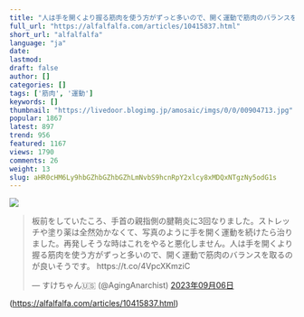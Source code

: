 ```yaml
---
title: "人は手を開くより握る筋肉を使う方がずっと多いので、開く運動で筋肉のバランスを取るのが良いそうです。 : アルファルファモザイク"
full_url: "https://alfalfalfa.com/articles/10415837.html"
short_url: "alfalfalfa"
language: "ja"
date: 
lastmod: 
draft: false
author: []
categories: []
tags: ['筋肉', '運動']
keywords: []
thumbnail: "https://livedoor.blogimg.jp/amosaic/imgs/0/0/00904713.jpg"
popular: 1867
latest: 897
trend: 956
featured: 1167
views: 1790
comments: 26
weight: 13
slug: aHR0cHM6Ly9hbGZhbGZhbGZhLmNvbS9hcnRpY2xlcy8xMDQxNTgzNy5odG1s
---
```


![](https://livedoor.blogimg.jp/amosaic/imgs/0/0/00904713.jpg)

<blockquote class='twitter-tweet'><p lang='ja' dir='ltr'>板前をしていたころ、手首の親指側の腱鞘炎に3回なりました。ストレッチや塗り薬は全然効かなくて、写真のように手を開く運動を続けたら治りました。再発しそうな時はこれをやると悪化しません。人は手を開くより握る筋肉を使う方がずっと多いので、開く運動で筋肉のバランスを取るのが良いそうです。 https://t.co/4VpcXKmziC</p>— すけちゃん🇺🇸 (@AgingAnarchist) <a href='https://twitter.com/AgingAnarchist/status/1699294716700000563' target='_blank' rel='nofollow'>2023年09月06日</a></blockquote> 

(https://alfalfalfa.com/articles/10415837.html)
